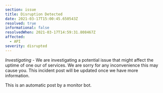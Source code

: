 ```yaml
---
section: issue
title: Disruption Detected
date: 2021-03-17T15:00:45.650543Z
resolved: true
informational: false
resolvedWhen: 2021-03-17T14:59:31.808467Z
affected:
  - API
severity: disrupted
---
```

*Investigating* - We are investigating a potential issue that might affect the uptime of one our of services. We are sorry for any inconvenience this may cause you. This incident post will be updated once we have more information.

This is an automatic post by a monitor bot.
        